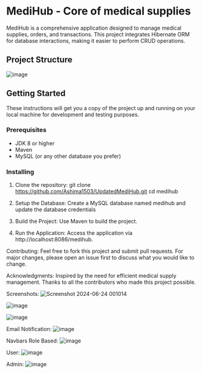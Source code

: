 # MediHub - Core of medical supplies

MediHub is a comprehensive application designed to manage medical supplies, orders, and transactions. This project integrates Hibernate ORM for database interactions, making it easier to perform CRUD operations.

## Project Structure

![image](https://github.com/Ashima1503/UpdatedMediHub/assets/78199579/35780336-530b-450d-bcb7-58e732327b1d)


## Getting Started

These instructions will get you a copy of the project up and running on your local machine for development and testing purposes.

### Prerequisites

- JDK 8 or higher
- Maven
- MySQL (or any other database you prefer)

### Installing

1. Clone the repository:
   git clone https://github.com/Ashima1503/UpdatedMediHub.git
   cd medihub
   
3. Setup the Database:
   Create a MySQL database named medihub and update the database credentials

4. Build the Project:
   Use Maven to build the project.

5.  Run the Application:
    Access the application via http://localhost:8086/medihub.

Contributing:
Feel free to fork this project and submit pull requests. For major changes, please open an issue first to discuss what you would like to change.

Acknowledgments:
Inspired by the need for efficient medical supply management.
Thanks to all the contributors who made this project possible.

Screenshots:
![Screenshot 2024-06-24 001014](https://github.com/Ashima1503/UpdatedMediHub/assets/78199579/1a34721f-01e3-4e04-b082-f813b48e65df)

![image](https://github.com/Ashima1503/UpdatedMediHub/assets/78199579/3d59f02c-1d9a-479f-88d1-d7ed70ca5a39)

![image](https://github.com/Ashima1503/UpdatedMediHub/assets/78199579/49c055d6-bc7b-4494-b4df-de77274d9905)

Email Notification:
![image](https://github.com/Ashima1503/UpdatedMediHub/assets/78199579/0791160c-f581-4d6a-906f-f0219f199e18)

Navbars Role Based:
![image](https://github.com/Ashima1503/UpdatedMediHub/assets/78199579/00018cb2-4e05-4b12-8b6f-8743c2ee2533)

User:
![image](https://github.com/Ashima1503/UpdatedMediHub/assets/78199579/a10dd261-5d85-46b3-a3c7-34360c4c7e7a)

Admin:
![image](https://github.com/Ashima1503/UpdatedMediHub/assets/78199579/90b6b937-6c6c-4383-8374-23d33eda4173)
